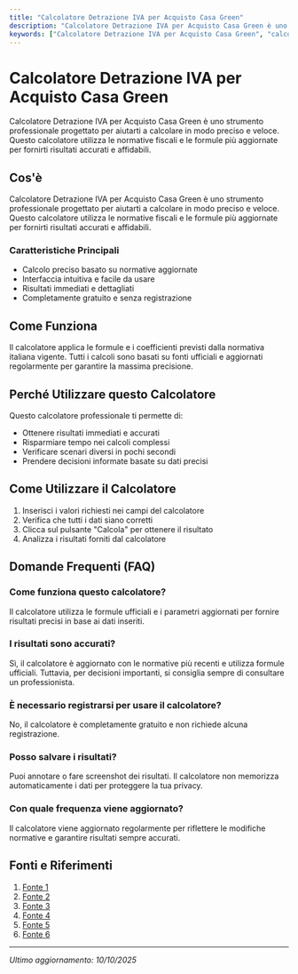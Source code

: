 ```yaml
---
title: "Calcolatore Detrazione IVA per Acquisto Casa Green"
description: "Calcolatore Detrazione IVA per Acquisto Casa Green è uno strumento professionale progettato per aiutarti a calcolare in modo preciso e veloce. Questo calcolatore utilizza le normative fiscali e le formule più aggiornate per fornirti risultati accurati e affidabili."
keywords: ["Calcolatore Detrazione IVA per Acquisto Casa Green", "calcolatore", "calcolo online"]
---
```


# Calcolatore Detrazione IVA per Acquisto Casa Green

Calcolatore Detrazione IVA per Acquisto Casa Green è uno strumento professionale progettato per aiutarti a calcolare in modo preciso e veloce. Questo calcolatore utilizza le normative fiscali e le formule più aggiornate per fornirti risultati accurati e affidabili.

## Cos'è

Calcolatore Detrazione IVA per Acquisto Casa Green è uno strumento professionale progettato per aiutarti a calcolare in modo preciso e veloce. Questo calcolatore utilizza le normative fiscali e le formule più aggiornate per fornirti risultati accurati e affidabili.

### Caratteristiche Principali

- Calcolo preciso basato su normative aggiornate
- Interfaccia intuitiva e facile da usare
- Risultati immediati e dettagliati
- Completamente gratuito e senza registrazione

## Come Funziona

Il calcolatore applica le formule e i coefficienti previsti dalla normativa italiana vigente. Tutti i calcoli sono basati su fonti ufficiali e aggiornati regolarmente per garantire la massima precisione.

## Perché Utilizzare questo Calcolatore

Questo calcolatore professionale ti permette di:

- Ottenere risultati immediati e accurati
- Risparmiare tempo nei calcoli complessi
- Verificare scenari diversi in pochi secondi
- Prendere decisioni informate basate su dati precisi

## Come Utilizzare il Calcolatore

1. Inserisci i valori richiesti nei campi del calcolatore
2. Verifica che tutti i dati siano corretti
3. Clicca sul pulsante "Calcola" per ottenere il risultato
4. Analizza i risultati forniti dal calcolatore

## Domande Frequenti (FAQ)

### Come funziona questo calcolatore?

Il calcolatore utilizza le formule ufficiali e i parametri aggiornati per fornire risultati precisi in base ai dati inseriti.

### I risultati sono accurati?

Sì, il calcolatore è aggiornato con le normative più recenti e utilizza formule ufficiali. Tuttavia, per decisioni importanti, si consiglia sempre di consultare un professionista.

### È necessario registrarsi per usare il calcolatore?

No, il calcolatore è completamente gratuito e non richiede alcuna registrazione.

### Posso salvare i risultati?

Puoi annotare o fare screenshot dei risultati. Il calcolatore non memorizza automaticamente i dati per proteggere la tua privacy.

### Con quale frequenza viene aggiornato?

Il calcolatore viene aggiornato regolarmente per riflettere le modifiche normative e garantire risultati sempre accurati.

## Fonti e Riferimenti

1. [Fonte 1](https://www.infobuild.it/bonus-case-green-bonus-prima-calcolo-detrazione/)
2. [Fonte 2](https://www.edilizia.com/detrazioni-fiscali/bonus-casa-green-come-calcolare-la-detrazione-per-liva/)
3. [Fonte 3](https://biblus.acca.it/bonus-case-green-ritorna-la-detrazione-iva-del-50-per-lacquisto/)
4. [Fonte 4](https://www.infobuildenergia.it/approfondimenti/immobili-green-iva-50percento-seconda-casa/)
5. [Fonte 5](https://www.edilportale.com/news/2024/11/normativa/bonus-acquisto-case-green-le-regole_102372_15.html)
6. [Fonte 6](https://www.fiscooggi.it/portale/-/detrazione-iva-per-acquisti-case-green-)

---

*Ultimo aggiornamento: 10/10/2025*
